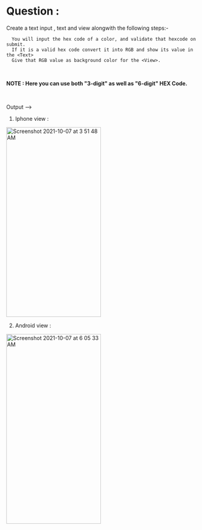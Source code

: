 # Question :
Create a text input , text and view alongwith the following steps:-  

      You will input the hex code of a color, and validate that hexcode on submit.  
      If it is a valid hex code convert it into RGB and show its value in the <Text>   
      Give that RGB value as background color for the <View>.
      
&nbsp;  

**NOTE : Here you can use both  "3-digit"  as well as  "6-digit"  HEX Code.**

&nbsp;  

Output -->

1) Iphone view :

<img width="250" height="500" alt="Screenshot 2021-10-07 at 3 51 48 AM" src="https://user-images.githubusercontent.com/62723964/136301832-a19138e8-3680-4ff4-aca9-c81013f99af7.png">



2) Android view :

<img width="250" height="500" alt="Screenshot 2021-10-07 at 6 05 33 AM" src="https://user-images.githubusercontent.com/62723964/136302499-a648c2e4-8f6f-42cd-8e75-495706fbbc14.png">
